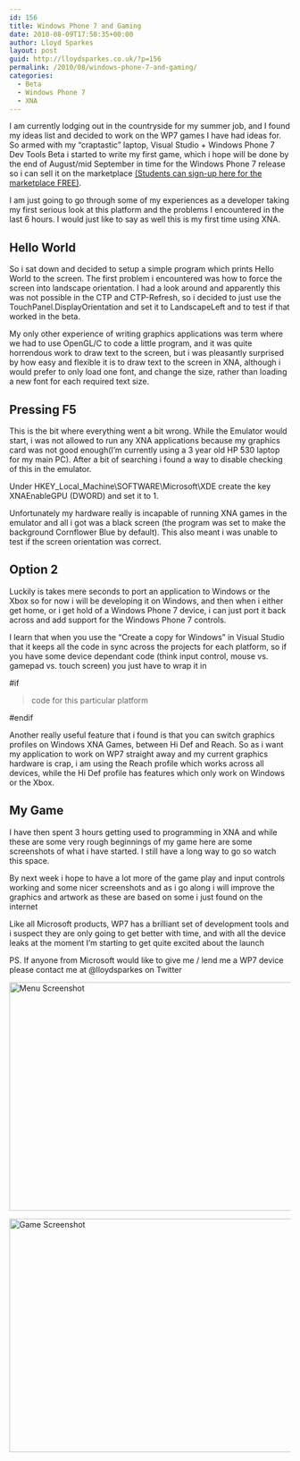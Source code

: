 ```yaml
---
id: 156
title: Windows Phone 7 and Gaming
date: 2010-08-09T17:50:35+00:00
author: Lloyd Sparkes
layout: post
guid: http://lloydsparkes.co.uk/?p=156
permalink: /2010/08/windows-phone-7-and-gaming/
categories:
  - Beta
  - Windows Phone 7
  - XNA
---
```

I am currently lodging out in the countryside for my summer job, and I found my ideas list and decided to work on the WP7 games I have had ideas for. So armed with my “craptastic” laptop, Visual Studio + Windows Phone 7 Dev Tools Beta i started to write my first game, which i hope will be done by the end of August/mid September in time for the Windows Phone 7 release so i can sell it on the marketplace [(Students can sign-up here for the marketplace FREE)](https://www.dreamspark.com/Products/Product.aspx?ProductId=28).

I am just going to go through some of my experiences as a developer taking my first serious look at this platform and the problems I encountered in the last 6 hours. I would just like to say as well this is my first time using XNA.

## Hello World

So i sat down and decided to setup a simple program which prints Hello World to the screen. The first problem i encountered was how to force the screen into landscape orientation. I had a look around and apparently this was not possible in the CTP and CTP-Refresh, so i decided to just use the TouchPanel.DisplayOrientation and set it to LandscapeLeft and to test if that worked in the beta.

My only other experience of writing graphics applications was term where we had to use OpenGL/C to code a little program, and it was quite horrendous work to draw text to the screen, but i was pleasantly surprised by how easy and flexible it is to draw text to the screen in XNA, although i would prefer to only load one font, and change the size, rather than loading a new font for each required text size.

## Pressing F5

This is the bit where everything went a bit wrong. While the Emulator would start, i was not allowed to run any XNA applications because my graphics card was not good enough(I’m currently using a 3 year old HP 530 laptop for my main PC). After a bit of searching i found a way to disable checking of this in the emulator.

Under HKEY\_Local\_Machine\SOFTWARE\Microsoft\XDE create the key XNAEnableGPU (DWORD) and set it to 1.

Unfortunately my hardware really is incapable of running XNA games in the emulator and all i got was a black screen (the program was set to make the background Cornflower Blue by default). This also meant i was unable to test if the screen orientation was correct.

## Option 2

Luckily is takes mere seconds to port an application to Windows or the Xbox so for now i will be developing it on Windows, and then when i either get home, or i get hold of a Windows Phone 7 device, i can just port it back across and add support for the Windows Phone 7 controls.

I learn that when you use the “Create a copy for Windows” in Visual Studio that it keeps all the code in sync across the projects for each platform, so if you have some device dependant code (think input control, mouse vs. gamepad vs. touch screen) you just have to wrap it in

#if <platform name>

> code for this particular platform

#endif

Another really useful feature that i found is that you can switch graphics profiles on Windows XNA Games, between Hi Def and Reach. So as i want my application to work on WP7 straight away and my current graphics hardware is crap, i am using the Reach profile which works across all devices, while the Hi Def profile has features which only work on Windows or the Xbox.

## My Game

I have then spent 3 hours getting used to programming in XNA and while these are some very rough beginnings of my game here are some screenshots of what i have started. I still have a long way to go so watch this space.

By next week i hope to have a lot more of the game play and input controls working and some nicer screenshots and as i go along i will improve the graphics and artwork as these are based on some i just found on the internet

Like all Microsoft products, WP7 has a brilliant set of development tools and i suspect they are only going to get better with time, and with all the device leaks at the moment I&#8217;m starting to get quite excited about the launch

PS. If anyone from Microsoft would like to give me / lend me a WP7 device please contact me at @lloydsparkes on Twitter

[<img class="wlDisabledImage" style="display: inline; border: 0px;" title="Menu Screenshot" src="http://blog.lloydsparkes.co.uk/wp-content/uploads/WindowsPhone7andGaming_EDEA/MenuShot1_thumb_3.png" border="0" alt="Menu Screenshot" width="648" height="409" />](http://blog.lloydsparkes.co.uk/wp-content/uploads/WindowsPhone7andGaming_EDEA/MenuShot1.png)

[<img class="wlDisabledImage" style="display: inline; border: 0px;" title="Game Screenshot" src="http://blog.lloydsparkes.co.uk/wp-content/uploads/WindowsPhone7andGaming_EDEA/GamePlay1_thumb.png" border="0" alt="Game Screenshot" width="658" height="418" />](http://blog.lloydsparkes.co.uk/wp-content/uploads/WindowsPhone7andGaming_EDEA/GamePlay1.png)